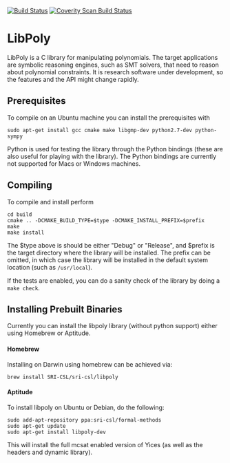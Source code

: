 [![Build Status](https://travis-ci.org/SRI-CSL/libpoly.svg?branch=master)](https://travis-ci.org/SRI-CSL/libpoly)
[![Coverity Scan Build Status](https://scan.coverity.com/projects/5716/badge.svg)](https://scan.coverity.com/projects/5716)


# LibPoly

LibPoly is a C library for manipulating polynomials. The target applications 
are symbolic reasoning engines, such as SMT solvers, that need to reason about
polynomial constraints. It is research software under development, so the 
features and the API might change rapidly.

## Prerequisites

To compile on an Ubuntu machine you can install the prerequisites with  

```
sudo apt-get install gcc cmake make libgmp-dev python2.7-dev python-sympy
```

Python is used for testing the library through the Python bindings 
(these are also useful for playing with the library). The Python bindings are 
currently not supported for Macs or Windows machines.

## Compiling

To compile and install perform 
```
cd build
cmake .. -DCMAKE_BUILD_TYPE=$type -DCMAKE_INSTALL_PREFIX=$prefix
make
make install
```
The $type above is should be either "Debug" or "Release", and $prefix is the 
target directory where the library will be installed. The prefix can be 
omitted, in which case the library will be installed in the default system 
location (such as ```/usr/local```).

If the tests are enabled, you can do a sanity check of the library by doing a
```make check```.


## Installing Prebuilt Binaries

Currently you can install the libpoly library (without python support) either using Homebrew or Aptitude.

#### Homebrew

Installing on Darwin using homebrew can be achieved via:
```
brew install SRI-CSL/sri-csl/libpoly
```


#### Aptitude

To install libpoly on Ubuntu or Debian, do the following:
```
sudo add-apt-repository ppa:sri-csl/formal-methods
sudo apt-get update
sudo apt-get install libpoly-dev
```
This will install the full mcsat enabled version of Yices (as well as the headers and dynamic library).



